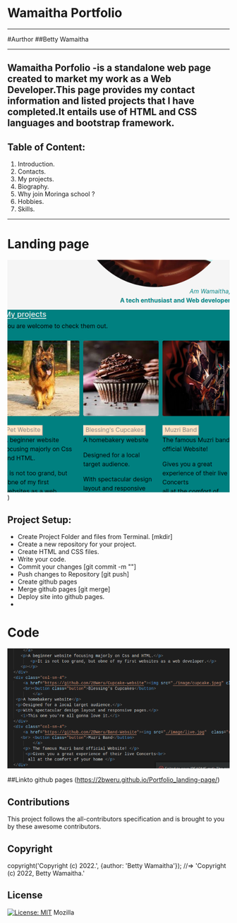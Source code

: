 # Wamaitha Portfolio
***
#Aurthor
##Betty Wamaitha
***
## Wamaitha Porfolio -is a standalone web page created to market my work as a Web Developer.This page provides my contact information and listed projects that I have completed.It entails use of HTML and CSS languages and bootstrap framework.
## Table of Content:
1. Introduction.
2. Contacts.
3. My projects.
4. Biography.
5. Why join Moringa school ?
6. Hobbies.
7. Skills.
***
# Landing page
![image](/image/Screenshot_2022-02-27_09-15-32.png))

## Project Setup:
- Create Project Folder and files from Terminal. [mkdir]
- Create a new repository for your project.
- Create HTML and CSS files.
- Write your code.
- Commit your changes [git commit -m ""]
- Push changes to Repository [git push]
- Create github pages 
- Merge github pages [git merge]
- Deploy site into github pages.
-  
# Code
![image](/image/Screenshot_2022-02-27_09-16-09.png)

##Linkto github pages
(https://2bweru.github.io/Portfolio_landing-page/)

## Contributions
This project follows the all-contributors specification and is brought to you by these awesome contributors.

## Copyright
copyright('Copyright (c) 2022.', {author: 'Betty Wamaitha'});
//=> 'Copyright (c) 2022, Betty Wamaitha.'

## License 
[![License: MIT](https://img.shields.io/badge/License-MIT-yellow.svg)](https://opensource.org/licenses/MIT)
Mozilla
